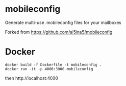 # mobileconfig
Generate multi-use .mobileconfig files for your mailboxes


Forked from https://github.com/al5ina5/mobileconfig 

# Docker

```
docker build -f Dockerfile -t mobileconfig .
docker run -it -p 4000:3000 mobileconfig
```

then http://localhost:4000
